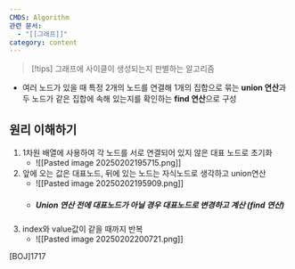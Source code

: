 ```yaml
---
CMDS: Algorithm
관련 문서:
  - "[[그래프]]"
category: content
---
```

>[!tips]
>그래프에 사이클이 생성되는지 판별하는 알고리즘

- 여러 노드가 있을 때 특정 2개의 노드를 연결해 1개의 집합으로 묶는 **union 연산**과 두 노드가 같은 집합에 속해 있는지를 확인하는 **find 연산**으로 구성

## 원리 이해하기
1. 1차원 배열에 사용하여 각 노드를 서로 연결되어 있지 않은 대표 노드로 초기화
	- ![[Pasted image 20250202195715.png]]
2. 앞에 오는 값은 대표노드, 뒤에 있는 노드는 자식노드로 생각하고 union연산
	- ![[Pasted image 20250202195909.png]]
	- ##### Union 연산 전에 대표노드가 아닐 경우 대표노드로 변경하고 계산 (find 연산)
3. index와 value값이 같을 때까지 반복
	- ![[Pasted image 20250202200721.png]]

\[BOJ\]1717